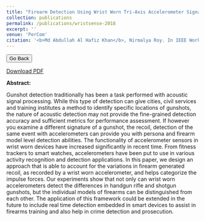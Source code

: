 ```yaml
---
title: "Firearm Detection Using Wrist Worn Tri-Axis Accelerometer Signals."
collection: publications
permalink: /publications/wristsense-2018
excerpt: ''
venue: 'PerCom'
citation: '<b>Md Abdullah Al Hafiz Khan</b>, Nirmalya Roy. In IEEE Workshop on Sensing Systems and Applications Using Wrist Worn Smart Devices, <b>WristSense 2018</b>. Athens, Greece.'
---
```


<script>
function goBack() {
  window.history.back()
}
</script>

<button onclick="goBack()">Go Back</button>

[Download PDF](https://ahafizk.github.io/files/WristSense-2018.pdf)

<b>Abstract:</b>

Gunshot detection traditionally has been a task
performed with acoustic signal processing. While this type of
detection can give cities, civil services and training institutes a
method to identify specific locations of gunshots, the nature of
acoustic detection may not provide the fine-grained detection
accuracy and sufficient metrics for performance assessment. If
however you examine a different signature of a gunshot, the
recoil, detection of the same event with accelerometers can
provide you with persona and firearm model level detection
abilities. The functionality of accelerometer sensors in wrist worn
devices have increased significantly in recent time. From fitness
trackers to smart watches, accelerometers have been put to use
in various activity recognition and detection applications. In this
paper, we design an approach that is able to account for the
variations in firearm generated recoil, as recorded by a wrist
worn accelerometer, and helps categorize the impulse forces. Our
experiments show that not only can wrist worn accelerometers
detect the differences in handgun rifle and shotgun gunshots, but
the individual models of firearms can be distinguished from each
other. The application of this framework could be extended in the
future to include real time detection embedded in smart devices
to assist in firearms training and also help in crime detection
and prosecution.